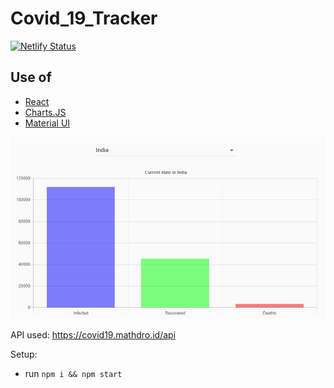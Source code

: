 # Covid_19_Tracker

[![Netlify Status](https://api.netlify.com/api/v1/badges/95424813-6d63-4df0-8732-3fd8a27d19ff/deploy-status)](https://app.netlify.com/sites/19covid-tracker/deploys)


## Use of 
- [React](https://reactjs.org/)
- [Charts.JS](https://www.chartjs.org/)
- [Material UI](http://material-ui.com/)

![Covid_19](https://github.com/Vranjan7077/Covid_19_Tracker/blob/master/covid_19_india.jpg?raw=true)

API used: https://covid19.mathdro.id/api

Setup:
- run ```npm i && npm start```



